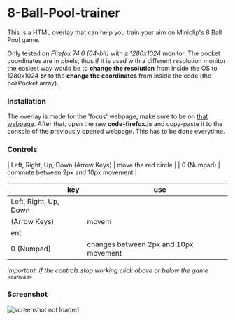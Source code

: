 # 8-Ball-Pool-trainer
This is a HTML overlay that can help you train your aim on Miniclip's 8 Ball Pool game.

Only tested on _Firefox 74.0 (64-bit)_ with a _1280x1024_ monitor. The pocket coordinates are in pixels, thus if it is used with a different resolution monitor the easiest way would be to **change the resolution** from inside the OS to 1280x1024 **or** to the **change the coordinates** from inside the code (the pozPocket array).

### Installation
The overlay is made for the 'focus' webpage, make sure to be on [that webpage](https://www.miniclip.com/games/8-ball-pool-multiplayer/en/focus/).
After that, open the raw **code-firefox.js** and copy-paste it to the console of the previously opened webpage. This has to be done everytime.

### Controls
| Left, Right, Up, Down (Arrow Keys) | move the red circle |
| 0 (Numpad) | commute between 2px and 10px movement |

|⠀⠀⠀⠀⠀⠀⠀⠀⠀⠀⠀key|⠀⠀⠀⠀⠀⠀⠀⠀⠀⠀⠀⠀⠀use|
| :------------- |:--------------|
| Left, Right, Up, Down
(Arrow Keys)      | movem
ent |
| 0 (Numpad)      | changes between 2px and 10px movement |

*important: if the controls stop working click above or below the game `<canvas>`*

### Screenshot
![screenshot not loaded](https://i.ibb.co/YZ1QGSD/Untitled.png)  
